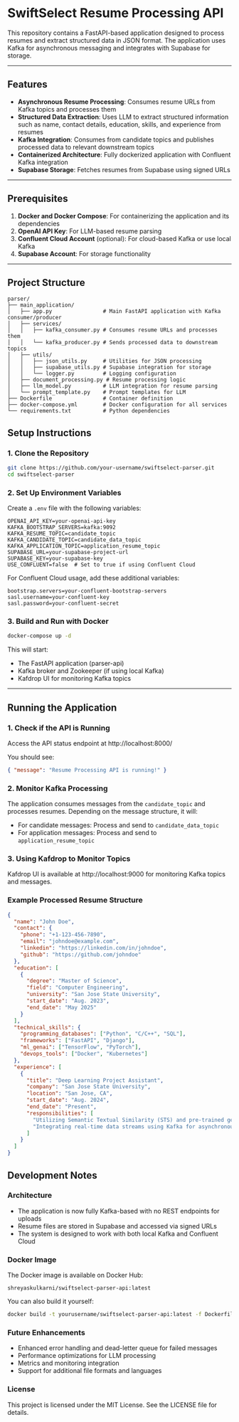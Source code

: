 # SwiftSelect Resume Processing API

This repository contains a FastAPI-based application designed to process resumes and extract structured data in JSON format. The application uses Kafka for asynchronous messaging and integrates with Supabase for storage.

---

## Features

- **Asynchronous Resume Processing**: Consumes resume URLs from Kafka topics and processes them
- **Structured Data Extraction**: Uses LLM to extract structured information such as name, contact details, education, skills, and experience from resumes
- **Kafka Integration**: Consumes from candidate topics and publishes processed data to relevant downstream topics
- **Containerized Architecture**: Fully dockerized application with Confluent Kafka integration
- **Supabase Storage**: Fetches resumes from Supabase using signed URLs

---

## Prerequisites

1. **Docker and Docker Compose**: For containerizing the application and its dependencies
2. **OpenAI API Key**: For LLM-based resume parsing
3. **Confluent Cloud Account** (optional): For cloud-based Kafka or use local Kafka
4. **Supabase Account**: For storage functionality

---

## Project Structure

```
parser/
├── main_application/
│   ├── app.py                # Main FastAPI application with Kafka consumer/producer
│   ├── services/
│   │   ├── kafka_consumer.py # Consumes resume URLs and processes them
│   │   └── kafka_producer.py # Sends processed data to downstream topics
│   ├── utils/
│   │   ├── json_utils.py     # Utilities for JSON processing
│   │   ├── supabase_utils.py # Supabase integration for storage
│   │   └── logger.py         # Logging configuration
│   ├── document_processing.py # Resume processing logic
│   ├── llm_model.py          # LLM integration for resume parsing
│   └── prompt_template.py    # Prompt templates for LLM
├── Dockerfile                # Container definition
├── docker-compose.yml        # Docker configuration for all services
└── requirements.txt          # Python dependencies
```

## Setup Instructions

### 1. Clone the Repository

```bash
git clone https://github.com/your-username/swiftselect-parser.git
cd swiftselect-parser
```

### 2. Set Up Environment Variables

Create a `.env` file with the following variables:

```
OPENAI_API_KEY=your-openai-api-key
KAFKA_BOOTSTRAP_SERVERS=kafka:9092
KAFKA_RESUME_TOPIC=candidate_topic
KAFKA_CANDIDATE_TOPIC=candidate_data_topic
KAFKA_APPLICATION_TOPIC=application_resume_topic
SUPABASE_URL=your-supabase-project-url
SUPABASE_KEY=your-supabase-key
USE_CONFLUENT=false  # Set to true if using Confluent Cloud
```

For Confluent Cloud usage, add these additional variables:

```
bootstrap.servers=your-confluent-bootstrap-servers
sasl.username=your-confluent-key
sasl.password=your-confluent-secret
```

### 3. Build and Run with Docker

```bash
docker-compose up -d
```

This will start:

- The FastAPI application (parser-api)
- Kafka broker and Zookeeper (if using local Kafka)
- Kafdrop UI for monitoring Kafka topics

---

## Running the Application

### 1. Check if the API is Running

Access the API status endpoint at http://localhost:8000/

You should see:

```json
{ "message": "Resume Processing API is running!" }
```

### 2. Monitor Kafka Processing

The application consumes messages from the `candidate_topic` and processes resumes. Depending on the message structure, it will:

- For candidate messages: Process and send to `candidate_data_topic`
- For application messages: Process and send to `application_resume_topic`

### 3. Using Kafdrop to Monitor Topics

Kafdrop UI is available at http://localhost:9000 for monitoring Kafka topics and messages.

### Example Processed Resume Structure

```json
{
  "name": "John Doe",
  "contact": {
    "phone": "+1-123-456-7890",
    "email": "johndoe@example.com",
    "linkedin": "https://linkedin.com/in/johndoe",
    "github": "https://github.com/johndoe"
  },
  "education": [
    {
      "degree": "Master of Science",
      "field": "Computer Engineering",
      "university": "San Jose State University",
      "start_date": "Aug. 2023",
      "end_date": "May 2025"
    }
  ],
  "technical_skills": {
    "programming_databases": ["Python", "C/C++", "SQL"],
    "frameworks": ["FastAPI", "Django"],
    "ml_genai": ["TensorFlow", "PyTorch"],
    "devops_tools": ["Docker", "Kubernetes"]
  },
  "experience": [
    {
      "title": "Deep Learning Project Assistant",
      "company": "San Jose State University",
      "location": "San Jose, CA",
      "start_date": "Aug. 2024",
      "end_date": "Present",
      "responsibilities": [
        "Utilizing Semantic Textual Similarity (STS) and pre-trained generative models to build an AI-driven recruitment platform.",
        "Integrating real-time data streams using Kafka for asynchronous processing."
      ]
    }
  ]
}
```

## Development Notes

### Architecture

- The application is now fully Kafka-based with no REST endpoints for uploads
- Resume files are stored in Supabase and accessed via signed URLs
- The system is designed to work with both local Kafka and Confluent Cloud

### Docker Image

The Docker image is available on Docker Hub:

```
shreyaskulkarni/swiftselect-parser-api:latest
```

You can also build it yourself:

```bash
docker build -t yourusername/swiftselect-parser-api:latest -f Dockerfile ..
```

### Future Enhancements

- Enhanced error handling and dead-letter queue for failed messages
- Performance optimizations for LLM processing
- Metrics and monitoring integration
- Support for additional file formats and languages

### License

This project is licensed under the MIT License. See the LICENSE file for details.
